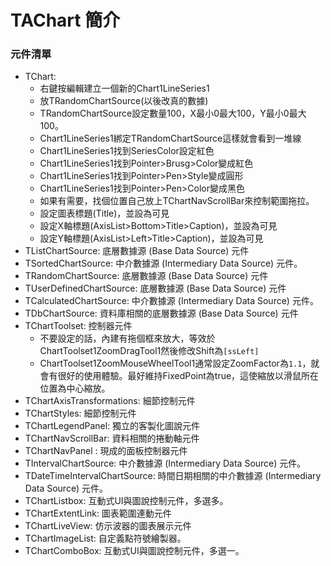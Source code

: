 # TAChart 簡介


### 元件清單
+ TChart:
  + 右鍵按編輯建立一個新的Chart1LineSeries1
  + 放TRandomChartSource(以後改真的數據)
  + TRandomChartSource設定數量100，X最小0最大100，Y最小0最大100。
  + Chart1LineSeries1綁定TRandomChartSource這樣就會看到一堆線
  + Chart1LineSeries1找到SeriesColor設定紅色
  + Chart1LineSeries1找到Pointer>Brusg>Color變成紅色
  + Chart1LineSeries1找到Pointer>Pen>Style變成圓形
  + Chart1LineSeries1找到Pointer>Pen>Color變成黑色
  + 如果有需要，找個位置自己放上TChartNavScrollBar來控制範圍拖拉。
  + 設定圖表標題(Title)，並設為可見
  + 設定X軸標題(AxisList>Bottom>Title>Caption)，並設為可見
  + 設定Y軸標題(AxisList>Left>Title>Caption)，並設為可見
+ TListChartSource: 底層數據源 (Base Data Source) 元件
+ TSortedChartSource: 中介數據源 (Intermediary Data Source) 元件。
+ TRandomChartSource: 底層數據源 (Base Data Source) 元件
+ TUserDefinedChartSource: 底層數據源 (Base Data Source) 元件
+ TCalculatedChartSource: 中介數據源 (Intermediary Data Source) 元件。
+ TDbChartSource: 資料庫相關的底層數據源 (Base Data Source) 元件
+ TChartToolset: 控制器元件
  + 不要設定的話，內建有拖個框來放大，等效於ChartToolset1ZoomDragTool1然後修改Shift為`[ssLeft]`
  + ChartToolset1ZoomMouseWheelTool1通常設定ZoomFactor為`1.1`，就會有很好的使用體驗。最好維持FixedPoint為true，這使縮放以滑鼠所在位置為中心縮放。
+ TChartAxisTransformations: 細節控制元件
+ TChartStyles: 細節控制元件
+ TChartLegendPanel: 獨立的客製化圖說元件
+ TChartNavScrollBar: 資料相關的捲動軸元件
+ TChartNavPanel : 現成的面板控制器元件
+ TIntervalChartSource: 中介數據源 (Intermediary Data Source) 元件。
+ TDateTimeIntervalChartSource: 時間日期相關的中介數據源 (Intermediary Data Source) 元件。
+ TChartListbox: 互動式UI與圖說控制元件，多選多。
+ TChartExtentLink: 圖表範圍連動元件
+ TChartLiveView: 仿示波器的圖表展示元件
+ TChartImageList: 自定義點符號繪製器。
+ TChartComboBox: 互動式UI與圖說控制元件，多選一。
